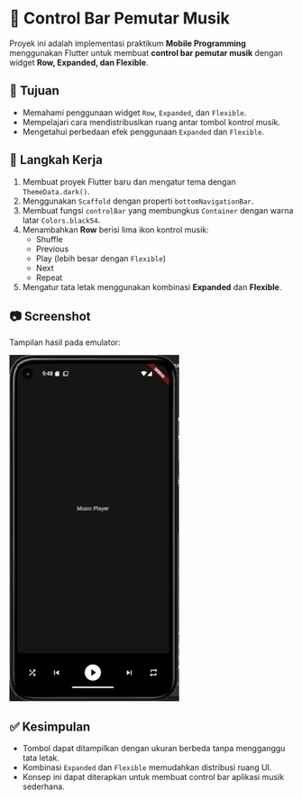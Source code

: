 # 🎵 Control Bar Pemutar Musik

Proyek ini adalah implementasi praktikum **Mobile Programming** menggunakan Flutter untuk membuat **control bar pemutar musik** dengan widget **Row, Expanded, dan Flexible**.

## 📌 Tujuan
- Memahami penggunaan widget `Row`, `Expanded`, dan `Flexible`.  
- Mempelajari cara mendistribusikan ruang antar tombol kontrol musik.  
- Mengetahui perbedaan efek penggunaan `Expanded` dan `Flexible`.  

## 🚀 Langkah Kerja
1. Membuat proyek Flutter baru dan mengatur tema dengan `ThemeData.dark()`.  
2. Menggunakan `Scaffold` dengan properti `bottomNavigationBar`.  
3. Membuat fungsi `controlBar` yang membungkus `Container` dengan warna latar `Colors.black54`.  
4. Menambahkan **Row** berisi lima ikon kontrol musik:  
   - Shuffle  
   - Previous  
   - Play (lebih besar dengan `Flexible`)  
   - Next  
   - Repeat  
5. Mengatur tata letak menggunakan kombinasi **Expanded** dan **Flexible**.  

## 📷 Screenshot
Tampilan hasil pada emulator:  

![Music Player Screenshot](musicplayer.PNG)

## ✅ Kesimpulan
- Tombol dapat ditampilkan dengan ukuran berbeda tanpa mengganggu tata letak.  
- Kombinasi `Expanded` dan `Flexible` memudahkan distribusi ruang UI.  
- Konsep ini dapat diterapkan untuk membuat control bar aplikasi musik sederhana.  
